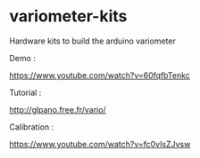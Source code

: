 # variometer-kits
Hardware kits to build the arduino variometer

Demo :

https://www.youtube.com/watch?v=60fqfbTenkc

Tutorial :

http://glpano.free.fr/vario/

Calibration :

https://www.youtube.com/watch?v=fc0vIsZJvsw


